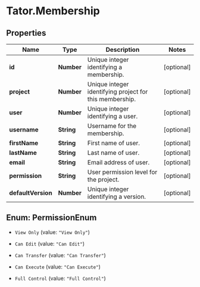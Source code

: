 # Tator.Membership

## Properties

Name | Type | Description | Notes
------------ | ------------- | ------------- | -------------
**id** | **Number** | Unique integer identifying a membership. | [optional] 
**project** | **Number** | Unique integer identifying project for this membership. | [optional] 
**user** | **Number** | Unique integer identifying a user. | [optional] 
**username** | **String** | Username for the membership. | [optional] 
**firstName** | **String** | First name of user. | [optional] 
**lastName** | **String** | Last name of user. | [optional] 
**email** | **String** | Email address of user. | [optional] 
**permission** | **String** | User permission level for the project. | [optional] 
**defaultVersion** | **Number** | Unique integer identifying a version. | [optional] 



## Enum: PermissionEnum


* `View Only` (value: `"View Only"`)

* `Can Edit` (value: `"Can Edit"`)

* `Can Transfer` (value: `"Can Transfer"`)

* `Can Execute` (value: `"Can Execute"`)

* `Full Control` (value: `"Full Control"`)




